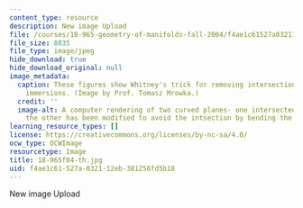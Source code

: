 ```yaml
---
content_type: resource
description: New image Upload
file: /courses/18-965-geometry-of-manifolds-fall-2004/f4ae1c61527a032112eb381256fd5b18_18-965f04-th.jpg
file_size: 8835
file_type: image/jpeg
hide_download: true
hide_download_original: null
image_metadata:
  caption: These figures show Whitney's trick for removing intersection points of
    immersions. (Image by Prof. Tomasz Mrowka.)
  credit: ''
  image-alt: A computer rendering of two curved planes- one intersected by a line,
    the other has been modified to avoid the intsection by bending the plane.
learning_resource_types: []
license: https://creativecommons.org/licenses/by-nc-sa/4.0/
ocw_type: OCWImage
resourcetype: Image
title: 18-965f04-th.jpg
uid: f4ae1c61-527a-0321-12eb-381256fd5b18
---
```

New image Upload